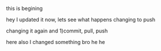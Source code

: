 this is begining

hey I updated it now, lets see what happens
changing to push


changing it again and 1)commit, pull, push



here also I changed something bro he he
